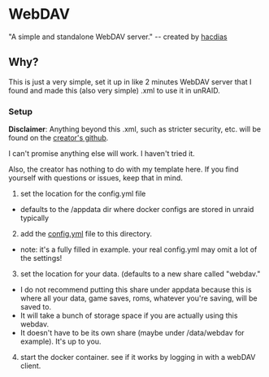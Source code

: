 # WebDAV

"A simple and standalone WebDAV server." -- created by [hacdias](https://github.com/hacdias/webdav)

## Why?

This is just a very simple, set it up in like 2 minutes WebDAV server that I found and made this (also very simple) .xml to use it in unRAID.

### Setup

**Disclaimer**: Anything beyond this .xml, such as stricter security, etc. will be found on the [creator's github](https://github.com/hacdias/webdav). 

I can't promise anything else will work. I haven't tried it. 

Also, the creator has nothing to do with my template here. If you find yourself with questions or issues, keep that in mind.

1. set the location for the config.yml file
  - defaults to the /appdata dir where docker configs are stored in unraid typically

2. add the [config.yml](https://github.com/hacdias/webdav#configuration) file to this directory.
  - note: it's a fully filled in example. your real config.yml may omit a lot of the settings!

3. set the location for your data. (defaults to a new share called "webdav."
  - I do not recommend putting this share under appdata because this is where all your data, game saves, roms, whatever you're saving, will be saved to.
  - It will take a bunch of storage space if you are actually using this webdav.
  - It doesn't have to be its own share (maybe under /data/webdav for example). It's up to you.

4. start the docker container. see if it works by logging in with a webDAV client.
